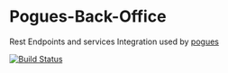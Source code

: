 # Pogues-Back-Office

Rest Endpoints and services Integration used by [pogues](https://github.com/InseeFr/Pogues)

[![Build Status](https://travis-ci.org/Zenika/Pogues-Back-Office.svg?branch=master)](https://travis-ci.org/Zenika/Pogues-Back-Office)
